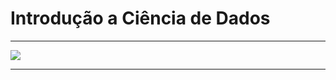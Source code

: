 # Introdução a Ciência de Dados

___

<a href='https://www.fat.uerj.br/especializacao-em-engenharia-industrial/'> <img src='../Marca_UERJ-FAT_Cor.png' /></a>
___
